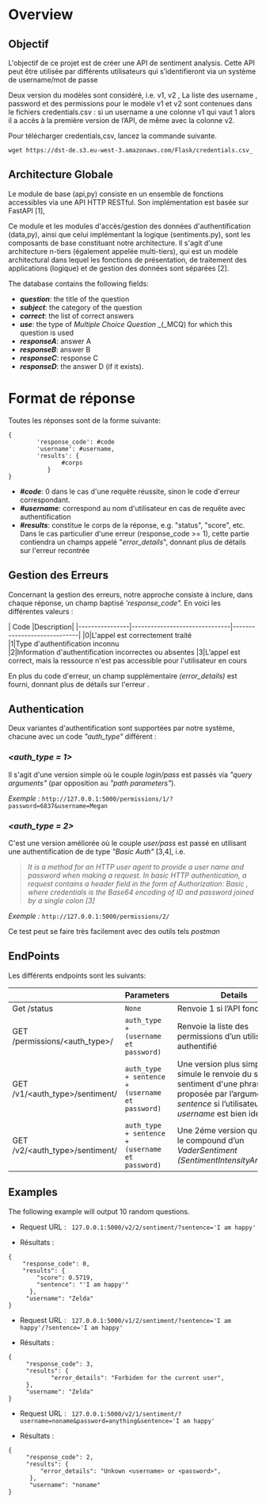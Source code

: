 

# Overview

## Objectif

L'objectif de ce projet est de créer une API de sentiment analysis. Cette API peut être utilisée par différents utilisateurs qui s’identifieront via un système de username/mot de passe

Deux version du modèles sont considéré, i.e. v1, v2 , La liste des username , password et des permissions pour le modèle v1 et v2 sont contenues dans le fichiers credentials.csv : si un username a une colonne v1 qui vaut 1 alors il a accès à la première version de l’API, de même avec la colonne v2.

Pour télécharger credentials,csv, lancez la commande suivante.

```
wget https://dst-de.s3.eu-west-3.amazonaws.com/Flask/credentials.csv_
```


## Architecture Globale


Le module de base (api,py) consiste en un ensemble de fonctions accessibles via une API HTTP RESTful. Son implémentation est basée sur FastAPI [1],

Ce module et les modules d'accès/gestion des données d'authentification (data,py), ainsi que celui implémentant la logique (sentiments.py), sont les composants de base constituant notre architecture. Il s'agit d'une architecture n-tiers (également appelée multi-tiers), qui est un modèle architectural dans lequel les fonctions de présentation, de traitement des applications (logique) et de gestion des données sont séparées [2].



The database contains the following fields:
   - _**question**_: the title of the question
  - _**subject**_: the category of the question
   - _**correct**_: the list of correct answers
  -  _**use**_: the type of _Multiple Choice_ _Question_ _(_MCQ) for which this question is used
- _**responseA**_: answer A
- _**responseB**_: answer B
- _**responseC**_: response C
- _**responseD**_: the answer D (if it exists).

# Format de réponse
Toutes les réponses sont de la forme suivante:

```
{
        'response_code': #code
        'username': #username, 
        'results': {
               #corps
           }
}
```

- _**#code**_: 0 dans le cas d'une requête réussite, sinon le code d'erreur correspondant.
- _**#username**_: correspond au nom d'utilisateur en cas de requête avec authentification
- _**#results**_: constitue le corps de la réponse, e.g. "status", "score", etc. Dans le cas particulier d'une erreur (response_code >= 1), cette partie contiendra un champs appelé "_error_details_", 
donnant plus de détails sur l'erreur recontrée

## Gestion des Erreurs
Concernant la gestion des erreurs, notre approche consiste à inclure, dans chaque réponse, un champ baptisé _'response_code"._ En voici les différentes valeurs :

|   Code             |Description|
|----------------|-------------------------------|-----------------------------|
|0|L'appel est correctement traité           
|1|Type d'authentification inconnu          
|2|Information d'authentification incorrectes ou absentes
|3|L’appel est correct, mais la ressource n'est pas accessible pour l'utilisateur en cours

En plus du code d'erreur, un champ supplémentaire _(error_details)_ est fourni, donnant plus de détails sur l'erreur .

## Authentication
Deux variantes d'authentification sont supportées par notre système, chacune avec un code _"auth_type"_ différent :

### _**<auth_type = 1>**_
Il s'agit d'une version simple où le couple _login/pass_ est passés via _"query arguments"_ (par opposition au _"path parameters"_).

_Exemple :_ ```http://127.0.0.1:5000/permissions/1/?password=6837&username=Megan```

### _**<auth_type = 2>**_
C'est une version améliorée où le couple _user/pass_ est passé en utilisant une authentification de de type _"Basic Auth"_ [3,4], i.e.

>_It is a method for an HTTP user agent to provide a user name and password when making a request. In basic HTTP authentication, a request contains a header field in the form of Authorization: Basic <credentials>, where credentials is the Base64 encoding of ID and password joined by a single colon [3]_


_Exemple :_ ```http://127.0.0.1:5000/permissions/2/```

Ce test peut se faire très facilement avec des outils tels _postman_

## EndPoints
Les différents endpoints sont les suivants:

|                |Parameters                          |Details                         |
|----------------|-------------------------------|-----------------------------|
|Get /status|`None`|Renvoie 1 si l’API fonctionne.|
|GET /permissions/<auth_type>/|`auth_type + (username et password)`|Renvoie la liste des permissions d’un utilisateur authentifié            |
|GET /v1/<auth_type>/sentiment/         |`auth_type + sentence + (username et password)`            |Une version plus simple qui simule le renvoie du score de sentiment d'une phrase proposée par l’argument _sentence_ si l’utilisateur _username_ est bien identifié.            |
|GET /v2/<auth_type>/sentiment/|`auth_type + sentence + (username et password)`            |Une 2éme version qui renvoie le compound d’un _VaderSentiment_ _(SentimentIntensityAnalyzer()_.   

## Examples

The following example will output 10 random questions.
- Request URL :  ``` 127.0.0.1:5000/v2/2/sentiment/?sentence='I am happy'``` 

- Résultats : 

``` 
{
    "response_code": 0,
    "results": {
        "score": 0.5719,
        "sentence": "'I am happy'"
      },
     "username": "Zelda"
}
```

- Request URL :  ``` 127.0.0.1:5000/v1/2/sentiment/?sentence='I am happy'/?sentence='I am happy'``` 

- Résultats : 

``` 
{
     "response_code": 3,
     "results": {
            "error_details": "Forbiden for the current user",
     },
     "username": "Zelda"
}
```

- Request URL :  ``` 127.0.0.1:5000/v2/1/sentiment/?username=noname&password=anything&sentence='I am happy'``` 

- Résultats : 

``` 
{
     "response_code": 2,
     "results": {
         "error_details": "Unkown <username> or <password>",
      },
      "username": "noname"
}
```



